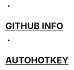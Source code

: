 *
# [GITHUB INFO](https://pauljohnsgit.github.io/GitHub-Info/)
*
# [AUTOHOTKEY](https://pauljohnsgit.github.io/AutoHotKey/)

[logo]: https://edge.alluremedia.com.au/m/l/2016/02/16-logo.jpg
